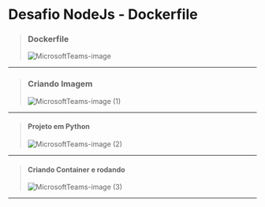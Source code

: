 # Desafio NodeJs - Dockerfile
> ### Dockerfile
> ![MicrosoftTeams-image](https://github.com/kauezin05/CP2_DesafioPython/assets/86083721/b4e43ffd-c0bb-423e-8625-ba2d81ad5f16)
---------------
> ### Criando Imagem
> ![MicrosoftTeams-image (1)](https://github.com/kauezin05/CP2_DesafioPython/assets/86083721/74d765ef-9d4b-4d09-a06c-0994efda8e49)
---------------
> #### Projeto em Python
> ![MicrosoftTeams-image (2)](https://github.com/kauezin05/CP2_DesafioPython/assets/86083721/7168ff5d-a111-4d57-acd5-88a7549d9cd9)
---------------
> #### Criando Container e rodando
> ![MicrosoftTeams-image (3)](https://github.com/kauezin05/CP2_DesafioPython/assets/86083721/352e6f5c-a2a1-4336-ad1a-12e665ae0358)
---------------
